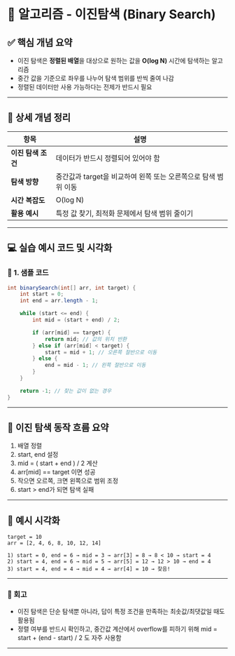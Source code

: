 #  🧠 알고리즘  - 이진탐색 (Binary Search)

## ✅ 핵심 개념 요약

- 이진 탐색은 **정렬된 배열**을 대상으로 원하는 값을 **O(log N)** 시간에 탐색하는 알고리즘
- 중간 값을 기준으로 좌우를 나누어 탐색 범위를 반씩 줄여 나감
- 정렬된 데이터만 사용 가능하다는 전제가 반드시 필요

---

## 🔎 상세 개념 정리

| 항목 | 설명 |
|------|------|
| **이진 탐색 조건** | 데이터가 반드시 정렬되어 있어야 함 |
| **탐색 방향** | 중간값과 target을 비교하여 왼쪽 또는 오른쪽으로 탐색 범위 이동 |
| **시간 복잡도** | O(log N) |
| **활용 예시** | 특정 값 찾기, 최적화 문제에서 탐색 범위 줄이기 |

---

## 💻 실습 예시 코드 및 시각화

### 📌 1.  샘플 코드

```java
int binarySearch(int[] arr, int target) {
    int start = 0;
    int end = arr.length - 1;

    while (start <= end) {
        int mid = (start + end) / 2;

        if (arr[mid] == target) {
            return mid; // 값의 위치 반환
        } else if (arr[mid] < target) {
            start = mid + 1; // 오른쪽 절반으로 이동
        } else {
            end = mid - 1; // 왼쪽 절반으로 이동
        }
    }

    return -1; // 찾는 값이 없는 경우
}
```

---
## 🧠 이진 탐색 동작 흐름 요약

1. 배열 정렬
2. start, end 설정
3. mid = ( start + end ) / 2 계산
4. arr[mid] == target 이면 성공
5. 작으면 오르쪽, 크면 왼쪽으로 범위 조정
6.  start > end가 되면 탐색 실패 

---

## 🧪 예시 시각화

```text
target = 10
arr = [2, 4, 6, 8, 10, 12, 14]

1) start = 0, end = 6 → mid = 3 → arr[3] = 8 → 8 < 10 → start = 4
2) start = 4, end = 6 → mid = 5 → arr[5] = 12 → 12 > 10 → end = 4
3) start = 4, end = 4 → mid = 4 → arr[4] = 10 → 찾음!
```

---

### 🔁 회고
- 이진 탐색은 단순 탐색뿐 아니라, 답이 특정 조건을 만족하는 최솟값/최댓값일 때도 활용됨
- 정렬 여부를 반드시 확인하고, 중간값 계산에서 overflow를 피하기 위해 mid = start + (end - start) / 2 도 자주 사용함

---
